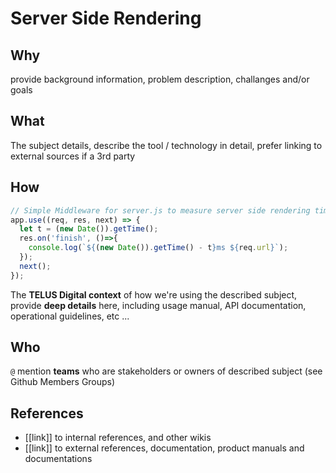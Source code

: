 # Server Side Rendering

## Why

provide background information, problem description, challanges and/or goals

## What

The subject details, describe the tool / technology in detail, prefer linking to external sources if a 3rd party

## How

```js
// Simple Middleware for server.js to measure server side rendering time (ms)
app.use((req, res, next) => {
  let t = (new Date()).getTime();
  res.on('finish', ()=>{
    console.log(`${(new Date()).getTime() - t}ms ${req.url}`);
  });
  next();
});
```

The **TELUS Digital context** of how we're using the described subject, provide **deep details** here, including usage manual, API documentation, operational guidelines, etc ...

## Who

`@` mention **teams** who are stakeholders or owners of described subject (see Github Members Groups)

## References

- [[link]] to internal references, and other wikis
- [[link]] to external references, documentation, product manuals and documentations
